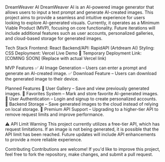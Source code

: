 DreamWeaver AI
DreamWeaver AI is an AI-powered image generator that allows users to input a text prompt and generate AI-created images. This project aims to provide a seamless and intuitive experience for users looking to explore AI-generated visuals. Currently, it operates as a Minimum Viable Product (MVP), focusing on core functionality. Future iterations will include additional features such as user accounts, personalized galleries, and cloud-based storage for generated images.

Tech Stack
Frontend: React
Backend/API: RapidAPI (Artdream AI)
Styling: CSS
Deployment: Vercel
Live Demo
🚀 Temporary Deployment Link: [COMING SOON] (Replace with actual Vercel link)

MVP Features
✅ AI Image Generation – Users can enter a prompt and generate an AI-created image.
✅ Download Feature – Users can download the generated image to their device.

Planned Features
🔹 User Gallery – Save and view previously generated images.
🔹 Favorites System – Mark and store favorite AI-generated images.
🔹 User Authentication – Login and signup to create personalized accounts.
🔹 Backend Storage – Save generated images to the cloud instead of relying on local storage.
🔹 Premium API Support – Upgrading to a higher-tier API to remove request limits and improve performance.

⚠️ API Limit Warning
This project currently utilizes a free-tier API, which has request limitations. If an image is not being generated, it is possible that the API limit has been reached. Future updates will include API enhancements to provide a more reliable experience.

Contributing
Contributions are welcome! If you'd like to improve this project, feel free to fork the repository, make changes, and submit a pull request.
